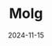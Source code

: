 ---  
layout: startup_page  
title: "Molg"  
id: "molg.ai"  
permalink: "/molgmolg.ai11152024/"  
website: "https://www.molg.ai/"  
funding_round: "Seed"  
funding_amount: "$5.5M"  
investors: "Closed Loop Partners, Amazon Climate Pledge Fund, ABB Robotics and Automation Ventures, Overture, Elemental Impact, Techstars"  
about: "Molg develops AI-enabled robotic microfactories that autonomously disassemble electronic products like laptops and servers. Their focus is on circular manufacturing, keeping valuable components and materials in the supply chain and reducing e-waste. They also partner with manufacturers to design products for easier disassembly and recycling."  
markets: "Robotics, Circular Economy, E-waste Recycling, Sustainability, Industrial Automation, Innovation Management, Manufacturing"  
hq: "Sterling, Virginia, United States"  
founded_year: "2020"  
linkedin: "https://www.linkedin.com/company/molg"  
twitter: ""  
instagram: ""  
facebook: ""  
crunchbase: "https://www.crunchbase.com/organization/molg"  
pitchbook: "https://pitchbook.com/profiles/company/495001-63"  

date_display: "15-Nov-2024"  
date: "2024-11-15"

# SEO Optimization  
meta_title: "Molg - Seed Funding ($5.5M)"  
meta_description: "Molg, Molg develops AI-enabled robotic microfactories that autonomously disassemble electronic products like laptops and servers. Their focus is on circular..."  
meta_keywords: "Molg, Robotics, Circular Economy, E-waste Recycling, Sustainability, Industrial Automation, Innovation Management, Manufacturing, Seed funding"  
canonical_url: "https://startup.projectstartups.com/molgmolg.ai11152024/"  
---
